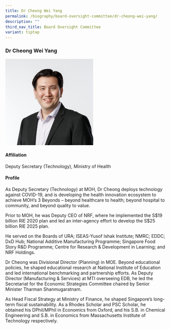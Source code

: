 ```yaml
---
title: Dr Cheong Wei Yang
permalink: /biography/board-oversight-committee/dr-cheong-wei-yang/
description: ""
third_nav_title: Board Oversight Committee
variant: tiptap
---
```

<h3>Dr Cheong Wei Yang</h3><div class="isomer-image-wrapper"><img style="width: 55%;" height="auto" width="100%" alt="" src="/images/Biography/Board Oversight Committee/Profile_CheongWeiYang_v2.jpg"></div><h4>Affiliation</h4><p>Deputy Secretary (Technology), Ministry of Health</p><h4>Profile</h4><p>As Deputy Secretary (Technology) at MOH, Dr Cheong deploys technology against COVID-19, and is developing the health innovation ecosystem to achieve MOH’s 3 Beyonds – beyond healthcare to health; beyond hospital to community, and beyond quality to value.</p><p>Prior to MOH, he was Deputy CEO of NRF, where he implemented the S$19 billion RIE 2020 plan and led an inter-agency effort to develop the S$25 billion RIE 2025 plan.</p><p>He served on the Boards of URA; ISEAS-Yusof Ishak Institute; NMRC; EDDC; DxD Hub; National Additive Manufacturing Programme; Singapore Food Story R&amp;D Programme; Centre for Research &amp; Development in Learning; and NRF Holdings.</p><p>Dr Cheong was Divisional Director (Planning) in MOE. Beyond educational policies, he shaped educational research at National Institute of Education and led international benchmarking and partnership efforts. As Deputy Director (Manufacturing &amp; Services) at MTI overseeing EDB, he led the Secretariat for the Economic Strategies Committee chaired by Senior Minister Tharman Shanmugaratnam.</p><p>As Head Fiscal Strategy at Ministry of Finance, he shaped Singapore’s long-term fiscal sustainability. As a Rhodes Scholar and PSC Scholar, he obtained his DPhil/MPhil in Economics from Oxford, and his S.B. in Chemical Engineering and S.B. in Economics from Massachusetts Institute of Technology respectively.</p>